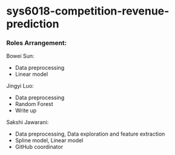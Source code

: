 # sys6018-competition-revenue-prediction

### Roles Arrangement:
Bowei Sun:
  * Data preprocessing
  * Linear model

Jingyi Luo:
  * Data preprocessing
  * Random Forest 
  * Write up 
  
Sakshi Jawarani:
  * Data preprocessing, Data exploration and feature extraction
  * Spline model, Linear model 
  * GitHub coordinator
  

